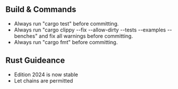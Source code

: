


## Build & Commands

- Always run "cargo test" before committing.
- Always run "cargo clippy --fix --allow-dirty --tests --examples --benches"
  and fix all warnings before committing.
- Always run "cargo fmt" before committing.


## Rust Guideance

- Edition 2024 is now stable
- Let chains are permitted
